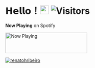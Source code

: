 # 𝗛𝗲𝗹𝗹𝗼！<img src="https://user-images.githubusercontent.com/5679180/79618120-0daffb80-80be-11ea-819e-d2b0fa904d07.gif" width="27px"> ![Visitors](https://visitor-badge.laobi.icu/badge?page_id=RenatohRibeiro.RenatohRibeiro)


**Now Playing** on Spotify

<a href="https://nprenatoh.vercel.app/now-playing?open">
    <img src="https://nprenatoh.vercel.app/now-playing" width="256" height="64" alt="Now Playing">
</a>


<a href="https://github.com/RenatohRibeiro"><img src="https://github-readme-stats.vercel.app/api?username=renatohribeiro&show_icons=true" alt="renatohribeiro"></a>
